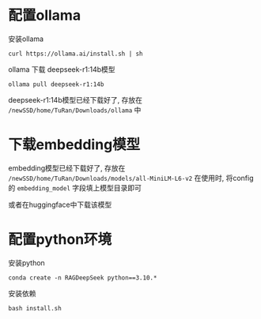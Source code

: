 # 配置ollama
安装ollama
```
curl https://ollama.ai/install.sh | sh
```

ollama 下载 deepseek-r1:14b模型
```
ollama pull deepseek-r1:14b
```
deepseek-r1:14b模型已经下载好了, 存放在 `/newSSD/home/TuRan/Downloads/ollama` 中

# 下载embedding模型
embedding模型已经下载好了, 存放在 `/newSSD/home/TuRan/Downloads/models/all-MiniLM-L6-v2`
在使用时, 将config的 `embedding_model` 字段填上模型目录即可

或者在huggingface中下载该模型

# 配置python环境
安装python
```
conda create -n RAGDeepSeek python==3.10.*
```

安装依赖
```
bash install.sh
```